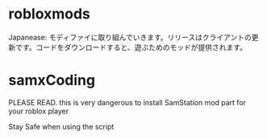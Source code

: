 # robloxmods
Japanease: モディファイに取り組んでいきます。リリースはクライアントの更新です。コードをダウンロードすると、遊ぶためのモッドが提供されます。


# samxCoding


PLEASE READ. this is very dangerous to install SamStation mod part for your roblox player

Stay Safe when using the script
